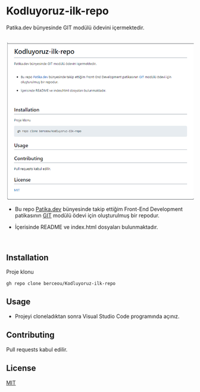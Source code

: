 # Kodluyoruz-ilk-repo
Patika.dev bünyesinde GIT modülü ödevini içermektedir.  
<br/>  

![İlk-repo](https://github.com/berceou/Kodluyoruz-ilk-repo/blob/main/ilk-repo.png)

* Bu repo [Patika.dev](https://www.patika.dev/) bünyesinde takip ettiğim Front-End Development patikasının [GIT](https://app.patika.dev/moduller/git) modülü ödevi için oluşturulmuş bir repodur.  

* İçerisinde README ve index.html dosyaları bulunmaktadır.  
<br/>  

## Installation  
Proje klonu

```http
gh repo clone berceou/Kodluyoruz-ilk-repo
```  

## Usage  
* Projeyi cloneladıktan sonra Visual Studio Code programında açınız.


## Contributing  
Pull requests kabul edilir.  

## License  
[MIT](https://choosealicense.com/licenses/mit/)
